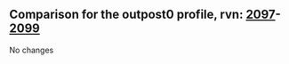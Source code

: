 ## Comparison for the outpost0 profile, rvn: [2097](https://github.com/PRO100KatYT/FortniteProfileRevisions/tree/main/profiles/outpost0/2097%20outpost0.json)-[2099](https://github.com/PRO100KatYT/FortniteProfileRevisions/tree/main/profiles/outpost0/2099%20outpost0.json)

No changes

